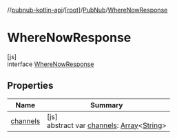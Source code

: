 //[pubnub-kotlin-api](../../../../index.md)/[[root]](../../index.md)/[PubNub](../index.md)/[WhereNowResponse](index.md)

# WhereNowResponse

[js]\
interface [WhereNowResponse](index.md)

## Properties

| Name | Summary |
|---|---|
| [channels](channels.md) | [js]<br>abstract var [channels](channels.md): [Array](https://kotlinlang.org/api/core/kotlin-stdlib/kotlin/-array/index.html)&lt;[String](https://kotlinlang.org/api/core/kotlin-stdlib/kotlin/-string/index.html)&gt; |
